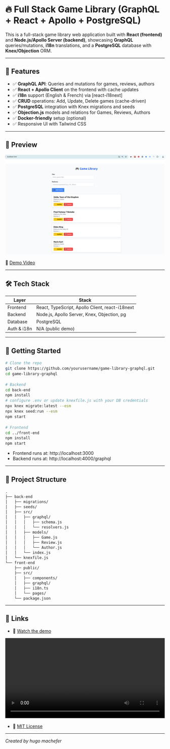 # 🔥 Full Stack Game Library (GraphQL + React + Apollo + PostgreSQL)

This is a full-stack game library web application built with **React (frontend)** and **Node.js/Apollo Server (backend)**, showcasing **GraphQL** queries/mutations, **i18n** translations, and a **PostgreSQL** database with **Knex/Objection** ORM.

---

## 🔐 Features

- ✅ **GraphQL API**: Queries and mutations for games, reviews, authors  
- ✅ **React + Apollo Client** on the frontend with cache updates  
- ✅ **i18n** support (English & French) via [react-i18next]  
- ✅ **CRUD** operations: Add, Update, Delete games (cache-driven)  
- ✅ **PostgreSQL** integration with Knex migrations and seeds  
- ✅ **Objection.js** models and relations for Games, Reviews, Authors  
- ✅ **Docker-friendly** setup (optional)  
- ✅ Responsive UI with Tailwind CSS  

---

## 📸 Preview

![Game Library Preview](./front-end/public/preview.png)

🎥 [Demo Video](/demo.mp4)

---

## 🛠️ Tech Stack

| Layer     | Stack                                           |
|-----------|-------------------------------------------------|
| Frontend  | React, TypeScript, Apollo Client, react-i18next |
| Backend   | Node.js, Apollo Server, Knex, Objection, pg     |
| Database  | PostgreSQL                                      |
| Auth & i18n| N/A (public demo)                              |

---

## 🚀 Getting Started

```bash
# Clone the repo
git clone https://github.com/yourusername/game-library-graphql.git
cd game-library-graphql

# Backend
cd back-end
npm install
# configure .env or update knexfile.js with your DB credentials
npx knex migrate:latest --esm
npx knex seed:run --esm
npm start

# Frontend
cd ../front-end
npm install
npm start
```

- Frontend runs at: http://localhost:3000  
- Backend runs at: http://localhost:4000/graphql  

---

## 📝 Project Structure

```
.
├── back-end
│   ├── migrations/
│   ├── seeds/
│   ├── src/
│   │   ├── graphql/
│   │   │   ├── schema.js
│   │   │   └── resolvers.js
│   │   ├── models/
│   │   │   ├── Game.js
│   │   │   ├── Review.js
│   │   │   └── Author.js
│   │   └── index.js
│   └── knexfile.js
└── front-end
    ├── public/
    ├── src/
    │   ├── components/
    │   ├── graphql/
    │   ├── i18n.ts
    │   └── pages/
    └── package.json
```

---

## 🔗 Links

- 🎥 [Watch the demo](./demo.gif)

<video controls width="100%">
  <source src="./demo.mp4" type="video/mp4" />
  Your browser doesn’t support embedded video.
</video>

- 📄 [MIT License](./LICENSE)



---

*Created by hugo machefer*